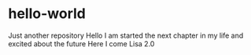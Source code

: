 # hello-world
Just another repository
Hello I am started the next chapter in my life and excited about the future 
Here I come Lisa 2.0
